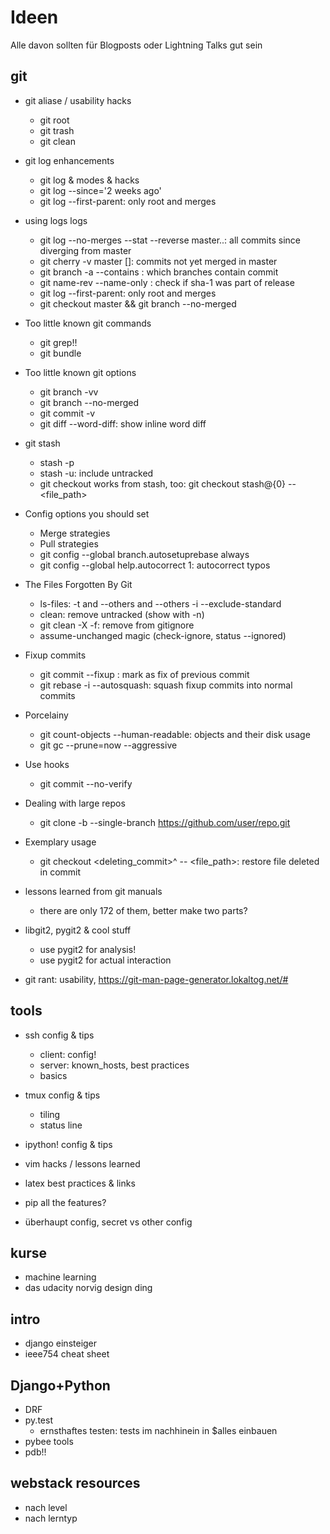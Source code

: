 # Ideen

Alle davon sollten für Blogposts oder Lightning Talks gut sein

## git

 * git aliase / usability hacks
    * git root
    * git trash
    * git clean
 * git log enhancements
    * git log & modes & hacks
    * git log --since='2 weeks ago'
    * git log --first-parent: only root and merges
 * using logs logs
    * git log --no-merges --stat --reverse master..: all commits since diverging from master
    * git cherry -v master [<to-be-merged>]: commits not yet merged in master
    * git branch -a --contains <commit-ish>: which branches contain commit
    * git name-rev --name-only <SHA-1>: check if sha-1 was part of release
    * git log --first-parent: only root and merges
    * git checkout master && git branch --no-merged
 * Too little known git commands
    * git grep!!
    * git bundle
 * Too little known git options
    * git branch -vv
    * git branch --no-merged
    * git commit -v
    * git diff --word-diff: show inline word diff
 * git stash
    * stash -p
    * stash -u: include untracked
    * git checkout works from stash, too: git checkout stash@{0} -- <file_path>
 * Config options you should set
    * Merge strategies
    * Pull strategies
    * git config --global branch.autosetuprebase always
    * git config --global help.autocorrect 1: autocorrect typos
 * The Files Forgotten By Git
    * ls-files: -t and --others and --others -i --exclude-standard
    * clean: remove untracked (show with -n)
    * git clean -X -f: remove from gitignore
    * assume-unchanged magic (check-ignore, status --ignored)
 * Fixup commits
    * git commit --fixup <hash>: mark as fix of previous commit
    * git rebase -i --autosquash: squash fixup commits into normal commits
 * Porcelainy
    * git count-objects --human-readable: objects and their disk usage
    * git gc --prune=now --aggressive
 * Use hooks
    * git commit --no-verify
 * Dealing with large repos
    * git clone -b <branch-name> --single-branch https://github.com/user/repo.git
 * Exemplary usage
    * git checkout <deleting_commit>^ -- <file_path>: restore file deleted in commit

 * lessons learned from git manuals
    * there are only 172 of them, better make two parts?

 * libgit2, pygit2 & cool stuff
    * use pygit2 for analysis!
    * use pygit2 for actual interaction

 * git rant: usability, https://git-man-page-generator.lokaltog.net/#


## tools

 * ssh config & tips
    * client: config!
    * server: known_hosts, best practices
    * basics

 * tmux config & tips
    * tiling
    * status line

 * ipython! config & tips
 * vim hacks / lessons learned
 * latex best practices & links
 * pip all the features?
 * überhaupt config, secret vs other config


## kurse

 * machine learning
 * das udacity norvig design ding


## intro
 * django einsteiger
 * ieee754 cheat sheet

## Django+Python

 * DRF
 * py.test
    * ernsthaftes testen: tests im nachhinein in $alles einbauen
 * pybee tools
 * pdb!!

## webstack resources

 * nach level
 * nach lerntyp

